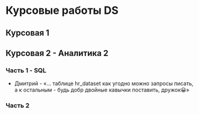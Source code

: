 # Курсовые работы DS

## Курсовая 1

## Курсовая 2 - Аналитика 2
### Часть 1 - SQL
* Дмитрий - «... таблице hr_dataset как угодно можно запросы писать, а к остальным - будь добр двойные кавычки поставить, дружок😀»

### Часть 2